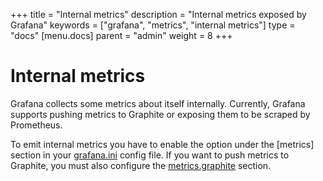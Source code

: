 +++
title = "Internal metrics"
description = "Internal metrics exposed by Grafana"
keywords = ["grafana", "metrics", "internal metrics"]
type = "docs"
[menu.docs]
parent = "admin"
weight = 8
+++

# Internal metrics

Grafana collects some metrics about itself internally. Currently, Grafana supports pushing metrics to Graphite or exposing them to be scraped by Prometheus.

To emit internal metrics you have to enable the option under the [metrics] section in your [grafana.ini](http://sensores.gruposomel.com/installation/configuration/#enabled-6) config file. If you want to push metrics to Graphite, you must also configure the [metrics.graphite](http://sensores.gruposomel.com/installation/configuration/#metrics-graphite) section.

